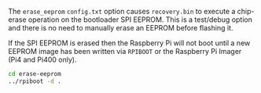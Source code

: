 The `erase_eeprom` `config.txt` option causes `recovery.bin` to execute a chip-erase operation on the bootloader SPI EEPROM.
This is a test/debug option and there is no need to manually erase an EEPROM before flashing it.

If the SPI EEPROM is erased then the Raspberry Pi will not boot until a new EEPROM image has been written via `RPIBOOT`
or the Raspberry Pi Imager (Pi4 and Pi400 only).

```bash
cd erase-eeprom
../rpiboot -d .
```

